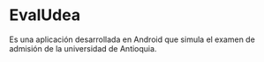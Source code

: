 # EvalUdea
Es una aplicación desarrollada en Android que simula el examen de admisión de la universidad de Antioquia.
